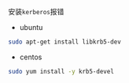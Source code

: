 安装`kerberos`报错

- ubuntu

```bash
sudo apt-get install libkrb5-dev
```

- centos

```bash
sudo yum install -y krb5-devel
```
